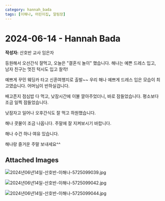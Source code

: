 ```yaml
---
category: hannah_bada
tags: [이해나, 어린이집, 알림장]
---
```


# 2024-06-14 - Hannah Bada

**작성자:** 산호반 교사 임은자  

등원해서 오선간식 잘먹고, 오늘은 "결혼식 놀이" 했습니다. 해나는 예쁜 드레스 입고,  남자 친구는  멋진 턱시도 입고 찰칵!  

예쁘게 꾸민 웨딩카 타고 신혼여행지로 출발~~  우리 해나  예쁘게 드레스 입은 모습이 최고였습니다. 어머님이 반하실겁니다.

배고픈지 점심밥 다 먹고, 낮잠시간에 이불 깔아주었더니, 바로 잠들었습니다. 평소보다 조금 일찍 잠들었습니다. 

낮잠자고 일어나 오후간식도 잘 먹고 하원했습니다.

해나 콧물이 조금 나옵니다. 주말에 잘 지켜보시기  바랍니다.

해나 수건 하나 여유 있습니다.

해나랑 즐거운 주말 보내세요^^

## Attached Images
![2024년06년14일-산호반-이해나-5725099039.jpg](https://feghi.github.io/assets/img/bada_photo/2024년06년14일-산호반-이해나-5725099039.jpg)

![2024년06년14일-산호반-이해나-5725099042.jpg](https://feghi.github.io/assets/img/bada_photo/2024년06년14일-산호반-이해나-5725099042.jpg)

![2024년06년14일-산호반-이해나-5725099044.jpg](https://feghi.github.io/assets/img/bada_photo/2024년06년14일-산호반-이해나-5725099044.jpg)

